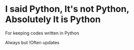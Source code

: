 
# I said Python, It's not Python, Absolutely It is Python 

For keeping codes written in Python

Always but !Often updates


